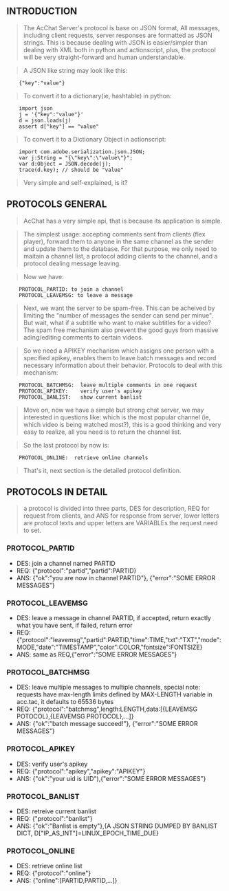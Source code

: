 ## INTRODUCTION ##
> The AcChat Server's protocol is base on JSON format, All messages, including client requests, server responses are formatted as JSON strings. This is because dealing with JSON is easier/simpler than dealing with XML both in python and actionscript, plus, the protocol will be very straight-forward and human understandable.

> A JSON like string may look like this:
```
    {"key":"value"}
```

> To convert it to a dictionary(ie, hashtable) in python:
```
    import json
    j = '{"key":"value"}'
    d = json.loads(j)
    assert d["key"] == "value"
```

> To convert it to a Dictionary Object in actionscript:
```
    import com.adobe.serialization.json.JSON;
    var j:String = "{\"key\":\"value\"}";
    var d:Object = JSON.decode(j);
    trace(d.key); // should be "value"
```

> Very simple and self-explained, is it?

## PROTOCOLS GENERAL ##
> AcChat has a very simple api, that is because its application is simple.

> The simplest usage: accepting comments sent from clients (flex player), forward them to anyone in the same channel as the sender and update them to the database. For that purpose, we only need to maitain a channel list, a protocol adding clients to the channel, and a protocol dealing message leaving.

> Now we have:
```
    PROTOCOL_PARTID: to join a channel
    PROTOCOL_LEAVEMSG: to leave a message
```
> Next, we want the server to be spam-free. This can be acheived by limiting the "number of messages the sender can send per minue". But wait, what if a subtitle who want to make subtitles for a video? The spam free mechanism also prevent the good guys from massive ading/editing comments to certain videos.

> So we need a APIKEY mechanism which assigns one person with a specified apikey, enables them to leave batch messages and record necessary information about their behavior. Protocols to deal with this mechanism:
```
    PROTOCOL_BATCHMSG:  leave multiple comments in one request
    PROTOCOL_APIKEY:    verify user's apikey
    PROTOCOL_BANLIST:   show current banlist
```
> Move on, now we have a simple but strong chat server, we may interested in questions like: which is the most popular channel (ie, which video is being watched most?), this is a good thinking and very easy to realize, all you need is to return the channel list.

> So the last protocol by now is:
```
    PROTOCOL_ONLINE:  retrieve online channels
```
> That's it, next section is the detailed protocol definition.


## PROTOCOLS IN DETAIL ##
> a protocol is divided into three parts, DES for description, REQ for request from clients, and ANS for response from server, lower letters are protocol texts and upper letters are VARIABLEs the request need to set.

### PROTOCOL\_PARTID ###
  * DES: join a channel named PARTID
  * REQ: {"protocol":"partid","partid":PARTID}
  * ANS: {"ok":"you are now in channel PARTID"}, {"error":"SOME ERROR MESSAGES"}

### PROTOCOL\_LEAVEMSG ###
  * DES: leave a message in channel PARTID, if accepted, return exactly what you have sent, if failed, return error
  * REQ: {"protocol":"leavemsg","partid":PARTID,"time":TIME,"txt":"TXT","mode":MODE,"date":"TIMESTAMP","color":COLOR,"fontsize":FONTSIZE}
  * ANS: same as REQ,{"error":"SOME ERROR MESSAGES"}

### PROTOCOL\_BATCHMSG ###
  * DES: leave multiple messages to multiple channels, special note: requests have max-length limits defined by MAX-LENGTH variable in acc.tac, it defaults to 65536 bytes
  * REQ: {"protocol":"batchmsg",length:LENGTH,data:[{LEAVEMSG POTOCOL},{LEAVEMSG PROTOCOL},...]}
  * ANS: {"ok":"batch message succeed!"}, {"error":"SOME ERROR MESSAGES"}

### PROTOCOL\_APIKEY ###
  * DES: verify user's apikey
  * REQ: {"protocol":"apikey","apikey":"APIKEY"}
  * ANS: {"ok":"your uid is UID"),{"error":"SOME ERROR MESSAGES"}

### PROTOCOL\_BANLIST ###
  * DES: retreive current banlist
  * REQ: {"protocol":"banlist"}
  * ANS: {"ok":"Banlist is empty"},{A JSON STRING DUMPED BY BANLIST DICT, D["IP\_AS\_INT"]=LINUX\_EPOCH\_TIME\_DUE}

### PROTOCOL\_ONLINE ###
  * DES: retrieve online list
  * REQ: {"protocol":"online"}
  * ANS: {"online":[PARTID,PARTID,...]}